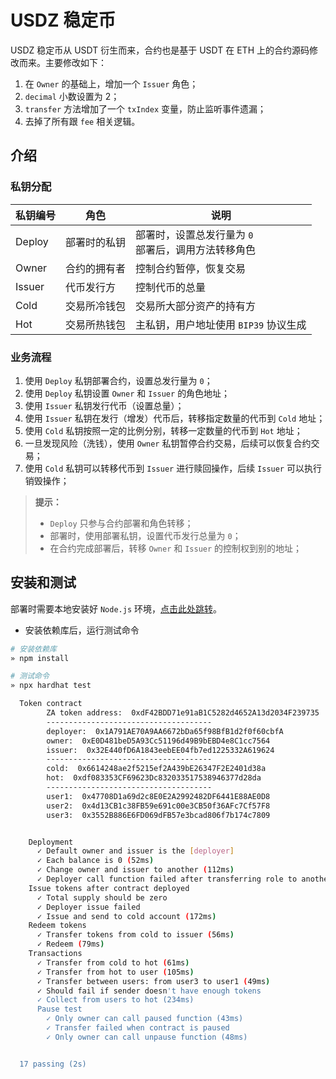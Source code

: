 # USDZ 稳定币

USDZ 稳定币从 USDT 衍生而来，合约也是基于 USDT 在 ETH 上的合约源码修改而来。主要修改如下：

1. 在 `Owner` 的基础上，增加一个 `Issuer` 角色；
2. `decimal` 小数设置为 2；
3. `transfer` 方法增加了一个 `txIndex` 变量，防止监听事件遗漏；
4. 去掉了所有跟 `fee` 相关逻辑。

## 介绍
### 私钥分配
| 私钥编号  | 角色  |  说明 |
|---|---|---|
| Deploy  | 部署时的私钥  | 部署时，设置总发行量为 `0` <br />部署后，调用方法转移角色  |
| Owner | 合约的拥有者  |  控制合约暂停，恢复交易 |
| Issuer  | 代币发行方  |  控制代币的总量  |
| Cold  | 交易所冷钱包  | 交易所大部分资产的持有方 |
| Hot  |  交易所热钱包 | 主私钥，用户地址使用 `BIP39` 协议生成  |

### 业务流程
1. 使用 `Deploy` 私钥部署合约，设置总发行量为 `0`；
2. 使用 `Deploy` 私钥设置 `Owner` 和 `Issuer` 的角色地址；
3. 使用 `Issuer` 私钥发行代币（设置总量）；
4. 使用 `Issuer` 私钥在发行（增发）代币后，转移指定数量的代币到 `Cold` 地址；
5. 使用 `Cold` 私钥按照一定的比例分别，转移一定数量的代币到 `Hot` 地址；
6. 一旦发现风险（洗钱），使用 `Owner` 私钥暂停合约交易，后续可以恢复合约交易；
7. 使用 `Cold` 私钥可以转移代币到 `Issuer` 进行赎回操作，后续 `Issuer` 可以执行销毁操作；

>**提示：**
>
> * `Deploy` 只参与合约部署和角色转移；
> * 部署时，使用部署私钥，设置代币发行总量为 `0`；
> * 在合约完成部署后，转移 `Owner` 和 `Issuer` 的控制权到别的地址；


## 安装和测试
部署时需要本地安装好 `Node.js` 环境，[点击此处跳转](https://nodejs.org/en/download/package-manager/)。

* 安装依赖库后，运行测试命令

```Bash
# 安装依赖库
» npm install

# 测试命令
» npx hardhat test

  Token contract
        ZA token address:  0xdF42BDD71e91aB1C5282d4652A13d2034F239735
        -------------------------------------
        deployer:  0x1A791AE70A9AA6672bDa65f98BfB1d2f0f60cbfA
        owner:  0xE0D481beD5A93Cc51196d49B9bEBD4e8C1cc7564
        issuer:  0x32E440fD6A1843eebEE04fb7ed1225332A619624
        -------------------------------------
        cold:  0x6614248ae2f5215ef2A439bE26347F2E2401d38a
        hot:  0xdf083353CF69623Dc832033517538946377d28da
        -------------------------------------
        user1:  0x47708D1a69d2c8E0E2A2992482DF6441E88AE0D8
        user2:  0x4d13CB1c38FB59e691c00e3CB50f36AFc7Cf57F8
        user3:  0x3552B886E6FD069dFB57e3bcad806f7b174c7809


    Deployment
      ✓ Default owner and issuer is the [deployer]
      ✓ Each balance is 0 (52ms)
      ✓ Change owner and issuer to another (112ms)
      ✓ Deployer call function failed after transferring role to another (42ms)
    Issue tokens after contract deployed
      ✓ Total supply should be zero
      ✓ Deployer issue failed
      ✓ Issue and send to cold account (172ms)
    Redeem tokens
      ✓ Transfer tokens from cold to issuer (56ms)
      ✓ Redeem (79ms)
    Transactions
      ✓ Transfer from cold to hot (61ms)
      ✓ Transfer from hot to user (105ms)
      ✓ Transfer between users: from user3 to user1 (49ms)
      ✓ Should fail if sender doesn't have enough tokens
      ✓ Collect from users to hot (234ms)
      Pause test
        ✓ Only owner can call paused function (43ms)
        ✓ Transfer failed when contract is paused
        ✓ Only owner can call unpause function (48ms)


  17 passing (2s)
```